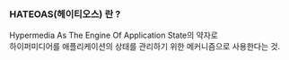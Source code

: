 ### HATEOAS(헤이티오스) 란 ?

Hypermedia As The Engine Of Application State의 약자로     
하이퍼미디어를 애플리케이션의 상태를 관리하기 위한 메커니즘으로 사용한다는 것.    
